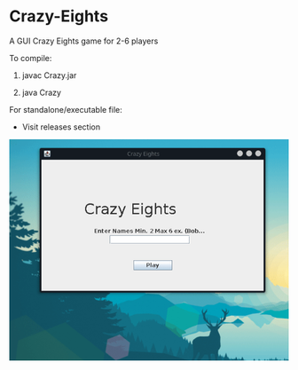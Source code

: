 # Crazy-Eights
A GUI Crazy Eights game for 2-6 players

To compile:

1. javac Crazy.jar

2. java Crazy



For standalone/executable file:
 - Visit releases section

 ![preview](./Crazy_Eights_Preview.gif)
